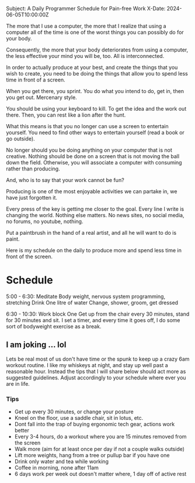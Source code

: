 Subject: A Daily Programmer Schedule for Pain-free Work
X-Date: 2024-06-05T10:00:00Z

The more that I use a computer, the more that I realize that using a computer all of the time is one of the worst things you can possibly do for your body.

Consequently, the more that your body deteriorates from using a computer, the less effective your mind you will be, too. All is interconnected.

In order to actually produce at your best, and create the things that you wish to create, you need to be doing the things that allow you to spend less time in front of a screen.

When you get there, you sprint. You do what you intend to do, get in, then you get out. Mercenary style.

You should be using your keyboard to kill. To get the idea and the work out there. Then, you can rest like a lion after the hunt.

What this means is that you no longer can use a screen to entertain yourself. You need to find other ways to entertain yourself (read a book or go outside).

No longer should you be doing anything on your computer that is not creative. Nothing should be done on a screen that is not moving the ball down the field. Otherwise, you will associate a computer with consuming rather than producing.

And, who is to say that your work cannot be fun?

Producing is one of the most enjoyable activities we can partake in, we have just forgotten it.

Every press of the key is getting me closer to the goal. Every line I write is changing the world. Nothing else matters. No news sites, no social media, no forums, no youtube, nothing.

Put a paintbrush in the hand of a real artist, and all he will want to do is paint.

Here is my schedule on the daily to produce more and spend less time in front of the screen.

# Schedule

5:00 - 6:30:
    Meditate
    Body weight, nervous system programming, stretching
    Drink One litre of water
    Change, shower, groom, get dressed

6:30 - 10:30: Work block One
    Get up from the chair every 30 minutes, stand for 30 minutes and sit. I set a timer, and every time it goes off, I do some sort of bodyweight exercise as a break.

## I am joking ... lol
Lets be real most of us don't have time or the spunk to keep up a crazy 6am workout routine.
I like my whiskeys at night, and stay up well past a reasonable hour. Instead the tips that I will share below should act more as suggested guidelines. Adjust accordingly to your schedule where ever you are in life.

### Tips
- Get up every 30 minutes, or change your posture
- Kneel on the floor, use a saddle chair, sit in lotus, etc.
- Dont fall into the trap of buying ergonomic tech gear, actions work better
- Every 3-4 hours, do a workout where you are 15 minutes removed from the screen
- Walk more (aim for at least once per day if not a couple walks outside)
- Lift more weights, hang from a tree or pullup bar if you have one
- Drink only water and tea while working
- Coffee in morning, none after 11am
- 6 days work per week out doesn't matter where, 1 day off of active rest
